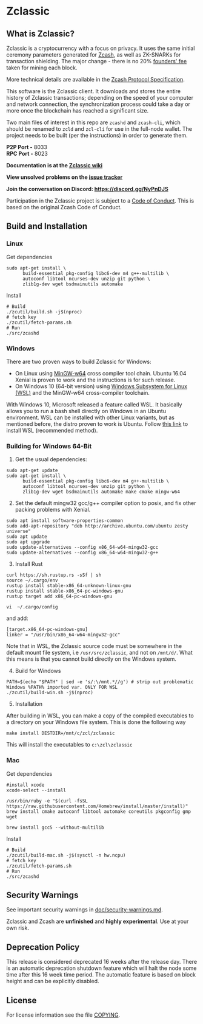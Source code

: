 # Zclassic

What is Zclassic?
----------------
Zclassic is a cryptocurrency with a focus on privacy. It uses the same initial ceremony parameters generated for [Zcash](https://github.com/zcash/zcash), as well as ZK-SNARKs for transaction shielding. The major change - there is no 20% [founders' fee](https://blog.z.cash/funding/) taken for mining each block.

More technical details are available
in the [Zcash Protocol Specification](https://github.com/zcash/zips/raw/master/protocol/protocol.pdf).

This software is the Zclassic client. It downloads and stores the entire history
of Zclassic transactions; depending on the speed of your computer and network
connection, the synchronization process could take a day or more once the
blockchain has reached a significant size.

Two main files of interest in this repo are `zcashd` and `zcash-cli`, which should be renamed to `zcld` and `zcl-cli` for use in the full-node wallet. The project needs to be built (per the instructions) in order to generate them.

**P2P Port -** 8033  
**RPC Port -** 8023

**Documentation is at the [Zclassic wiki](https://github.com/z-classic/zclassic/wiki)**

**View unsolved problems on the [issue tracker](https://github.com/z-classic/zclassic/wiki)**

**Join the conversation on Discord:
https://discord.gg/NyPnDJS**

Participation in the Zclassic project is subject to a
[Code of Conduct](code_of_conduct.md). This is based on the original Zcash Code of Conduct.

Build and Installation
----------------------
### Linux

Get dependencies
```{r, engine='bash'}
sudo apt-get install \
      build-essential pkg-config libc6-dev m4 g++-multilib \
      autoconf libtool ncurses-dev unzip git python \
      zlib1g-dev wget bsdmainutils automake
```

Install
```{r, engine='bash'}
# Build
./zcutil/build.sh -j$(nproc)
# fetch key
./zcutil/fetch-params.sh
# Run
./src/zcashd
```

### Windows
There are two proven ways to build Zclassic for Windows:

* On Linux using [MinGW-w64](https://mingw-w64.org/doku.php) cross compiler tool chain. Ubuntu 16.04 Xenial is proven to work and the instructions is for such release.
* On Windows 10 (64-bit version) using [Windows Subsystem for Linux (WSL)](https://msdn.microsoft.com/commandline/wsl/about) and the MinGW-w64 cross-compiler toolchain.

With Windows 10, Microsoft released a feature called WSL. It basically allows you to run a bash shell directly on Windows in an Ubuntu environment. WSL can be installed with other Linux variants, but as mentioned before, the distro proven to work is Ubuntu.
Follow [this link](https://msdn.microsoft.com/en-us/commandline/wsl/install_guide) to install WSL (recommended method).

### Building for Windows 64-Bit
1. Get the usual dependencies:
```{r, engine='bash'}
sudo apt-get update
sudo apt-get install \
      build-essential pkg-config libc6-dev m4 g++-multilib \
      autoconf libtool ncurses-dev unzip git python \
      zlib1g-dev wget bsdmainutils automake make cmake mingw-w64
```

2. Set the default mingw32 gcc/g++ compiler option to posix, and fix other packing problems with Xenial.

```{r, engine='bash'}
sudo apt install software-properties-common
sudo add-apt-repository "deb http://archive.ubuntu.com/ubuntu zesty universe"
sudo apt update
sudo apt upgrade
sudo update-alternatives --config x86_64-w64-mingw32-gcc
sudo update-alternatives --config x86_64-w64-mingw32-g++
```

3. Install Rust
```{r, engine='bash'}
curl https://sh.rustup.rs -sSf | sh
source ~/.cargo/env
rustup install stable-x86_64-unknown-linux-gnu
rustup install stable-x86_64-pc-windows-gnu
rustup target add x86_64-pc-windows-gnu

vi  ~/.cargo/config
```
and add:
```
[target.x86_64-pc-windows-gnu]
linker = "/usr/bin/x86_64-w64-mingw32-gcc"
```

Note that in WSL, the Zclassic source code must be somewhere in the default mount file system, i.e `/usr/src/zclassic`, and not on `/mnt/d/`. What this means is that you cannot build directly on the Windows system.

4. Build for Windows

```{r, engine='bash'}
PATH=$(echo "$PATH" | sed -e 's/:\/mnt.*//g') # strip out problematic Windows %PATH% imported var. ONLY FOR WSL
./zcutil/build-win.sh -j$(nproc)
```

5. Installation

After building in WSL, you can make a copy of the compiled executables to a directory on your Windows file system. This is done the following way

```{r, engine='bash'}
make install DESTDIR=/mnt/c/zcl/zclassic
```
This will install the executables to `c:\zcl\zclassic`

### Mac
Get dependencies
```{r, engine='bash'}
#install xcode
xcode-select --install

/usr/bin/ruby -e "$(curl -fsSL https://raw.githubusercontent.com/Homebrew/install/master/install)"
brew install cmake autoconf libtool automake coreutils pkgconfig gmp wget

brew install gcc5 --without-multilib
```

Install
```{r, engine='bash'}
# Build
./zcutil/build-mac.sh -j$(sysctl -n hw.ncpu)
# fetch key
./zcutil/fetch-params.sh
# Run
./src/zcashd
```

Security Warnings
-----------------

See important security warnings in
[doc/security-warnings.md](doc/security-warnings.md).

Zclassic and Zcash are **unfinished** and **highly experimental**. Use at your own risk.

Deprecation Policy
------------------

This release is considered deprecated 16 weeks after the release day. There
is an automatic deprecation shutdown feature which will halt the node some
time after this 16 week time period. The automatic feature is based on block
height and can be explicitly disabled.


License
-------

For license information see the file [COPYING](COPYING).
